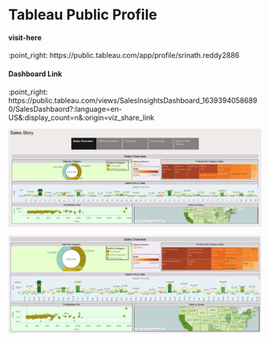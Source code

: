 
# Tableau Public Profile
<h4>visit-here</h4> :point_right:  https://public.tableau.com/app/profile/srinath.reddy2886
<h4>Dashboard Link</h4>:point_right: https://public.tableau.com/views/SalesInsightsDashboard_16393940586890/SalesDashbaord?:language=en-US&:display_count=n&:origin=viz_share_link

![](SalesDashbaordoverview.png)

<img src=https://github.com/reddysrinath16/business-intelligence-projects/blob/main/Tableau/Sales%20Dashboard%20Office%20Infrastructure/SalesDashboard.png>



